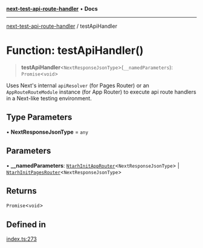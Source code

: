 [**next-test-api-route-handler**](../README.md) • **Docs**

***

[next-test-api-route-handler](../README.md) / testApiHandler

# Function: testApiHandler()

> **testApiHandler**\<`NextResponseJsonType`\>(`__namedParameters`): `Promise`\<`void`\>

Uses Next's internal `apiResolver` (for Pages Router) or an
`AppRouteRouteModule` instance (for App Router) to execute api route handlers
in a Next-like testing environment.

## Type Parameters

• **NextResponseJsonType** = `any`

## Parameters

• **\_\_namedParameters**: [`NtarhInitAppRouter`](../interfaces/NtarhInitAppRouter.md)\<`NextResponseJsonType`\> \| [`NtarhInitPagesRouter`](../interfaces/NtarhInitPagesRouter.md)\<`NextResponseJsonType`\>

## Returns

`Promise`\<`void`\>

## Defined in

[index.ts:273](https://github.com/Xunnamius/next-test-api-route-handler/blob/89d2409a8fbc9ba840b27d51fe118ce111e6c10f/src/index.ts#L273)
